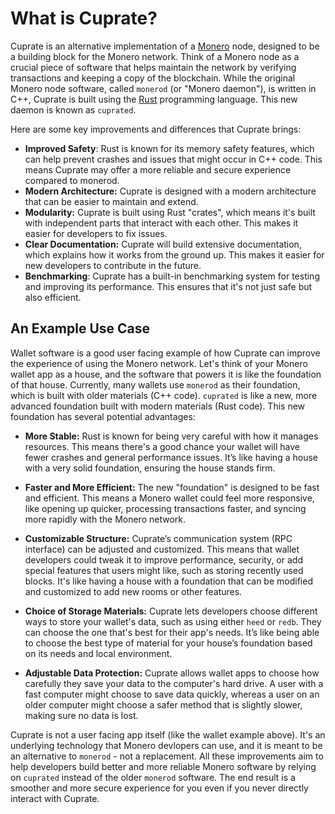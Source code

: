 # What is Cuprate?

Cuprate is an alternative implementation of a <a href="https://getmonero.org">Monero</a> node, designed to be a building block for the Monero network. Think of a Monero node as a crucial piece of software that helps maintain the network by verifying transactions and keeping a copy of the blockchain. While the original Monero node software, called `monerod` (or "Monero daemon"), is written in C++, Cuprate is built using the <a href="https://www.rust-lang.org/">Rust</a> programming language. This new daemon is known as `cuprated`.

Here are some key improvements and differences that Cuprate brings:

*   **Improved Safety**: Rust is known for its memory safety features, which can help prevent crashes and issues that might occur in C++ code. This means Cuprate may offer a more reliable and secure experience compared to monerod.
*   **Modern Architecture:** Cuprate is designed with a modern architecture that can be easier to maintain and extend. 
*   **Modularity:** Cuprate is built using Rust "crates", which means it's built with independent parts that interact with each other. This makes it easier for developers to fix issues. 
*   **Clear Documentation:** Cuprate will build extensive documentation, which explains how it works from the ground up. This makes it easier for new developers to contribute in the future.
*   **Benchmarking**: Cuprate has a built-in benchmarking system for testing and improving its performance. This ensures that it's not just safe but also efficient.

## An Example Use Case

Wallet software is a good user facing example of how Cuprate can improve the experience of using the Monero network. Let's think of your Monero wallet app as a house, and the software that powers it is like the foundation of that house. Currently, many wallets use `monerod` as their foundation, which is built with older materials (C++ code). `cuprated` is like a new, more advanced foundation built with modern materials (Rust code). This new foundation has several potential advantages:

*   **More Stable:** Rust is known for being very careful with how it manages resources. This means there's a good chance your wallet will have fewer crashes and general performance issues. It’s like having a house with a very solid foundation, ensuring the house stands firm.

*   **Faster and More Efficient:** The new "foundation" is designed to be fast and efficient. This means a Monero wallet could feel more responsive, like opening up quicker, processing transactions faster, and syncing more rapidly with the Monero network.

*   **Customizable Structure:** Cuprate’s communication system (RPC interface) can be adjusted and customized. This means that wallet developers could tweak it to improve performance, security, or add special features that users might like, such as storing recently used blocks. It's like having a house with a foundation that can be modified and customized to add new rooms or other features.

*   **Choice of Storage Materials:** Cuprate lets developers choose different ways to store your wallet's data, such as using either `heed` or `redb`. They can choose the one that's best for their app's needs. It’s like being able to choose the best type of material for your house’s foundation based on its needs and local environment.

*   **Adjustable Data Protection:** Cuprate allows wallet apps to choose how carefully they save your data to the computer's hard drive. A user with a fast computer might choose to save data quickly, whereas a user on an older computer might choose a safer method that is slightly slower, making sure no data is lost. 

Cuprate is not a user facing app itself (like the wallet example above). It's an underlying technology that Monero devlopers can use, and it is meant to be an alternative to `monerod` - not a replacement. All these improvements aim to help developers build better and more reliable Monero software by relying on `cuprated` instead of the older `monerod` software. The end result is a smoother and more secure experience for you even if you never directly interact with Cuprate.


